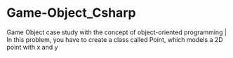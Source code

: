 # Game-Object_Csharp
Game Object case study with the concept of object-oriented programming | In this problem, you have to create a class called Point, which models a 2D point with x and y
